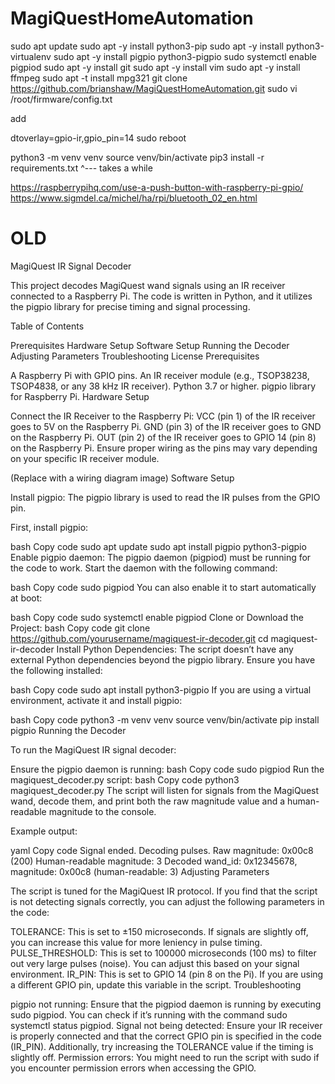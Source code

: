 # MagiQuestHomeAutomation

sudo apt update
sudo apt -y install python3-pip
sudo apt -y install python3-virtualenv
sudo apt -y install pigpio python3-pigpio
sudo systemctl enable pigpiod
sudo apt -y install git
sudo apt -y install vim
sudo apt -y install ffmpeg
sudo apt -t install mpg321
git clone https://github.com/brianshaw/MagiQuestHomeAutomation.git
sudo vi /root/firmware/config.txt

add

dtoverlay=gpio-ir,gpio_pin=14
sudo reboot

python3 -m venv venv
source venv/bin/activate
pip3 install -r requirements.txt
^--- takes a while



https://raspberrypihq.com/use-a-push-button-with-raspberry-pi-gpio/
https://www.sigmdel.ca/michel/ha/rpi/bluetooth_02_en.html


# OLD

MagiQuest IR Signal Decoder

This project decodes MagiQuest wand signals using an IR receiver connected to a Raspberry Pi. The code is written in Python, and it utilizes the pigpio library for precise timing and signal processing.

Table of Contents

Prerequisites
Hardware Setup
Software Setup
Running the Decoder
Adjusting Parameters
Troubleshooting
License
Prerequisites

A Raspberry Pi with GPIO pins.
An IR receiver module (e.g., TSOP38238, TSOP4838, or any 38 kHz IR receiver).
Python 3.7 or higher.
pigpio library for Raspberry Pi.
Hardware Setup

Connect the IR Receiver to the Raspberry Pi:
VCC (pin 1) of the IR receiver goes to 5V on the Raspberry Pi.
GND (pin 3) of the IR receiver goes to GND on the Raspberry Pi.
OUT (pin 2) of the IR receiver goes to GPIO 14 (pin 8) on the Raspberry Pi.
Ensure proper wiring as the pins may vary depending on your specific IR receiver module.

(Replace with a wiring diagram image)
Software Setup

Install pigpio:
The pigpio library is used to read the IR pulses from the GPIO pin.

First, install pigpio:

bash
Copy code
sudo apt update
sudo apt install pigpio python3-pigpio
Enable pigpio daemon:
The pigpio daemon (pigpiod) must be running for the code to work. Start the daemon with the following command:

bash
Copy code
sudo pigpiod
You can also enable it to start automatically at boot:

bash
Copy code
sudo systemctl enable pigpiod
Clone or Download the Project:
bash
Copy code
git clone https://github.com/yourusername/magiquest-ir-decoder.git
cd magiquest-ir-decoder
Install Python Dependencies:
The script doesn’t have any external Python dependencies beyond the pigpio library. Ensure you have the following installed:

bash
Copy code
sudo apt install python3-pigpio
If you are using a virtual environment, activate it and install pigpio:

bash
Copy code
python3 -m venv venv
source venv/bin/activate
pip install pigpio
Running the Decoder

To run the MagiQuest IR signal decoder:

Ensure the pigpio daemon is running:
bash
Copy code
sudo pigpiod
Run the magiquest_decoder.py script:
bash
Copy code
python3 magiquest_decoder.py
The script will listen for signals from the MagiQuest wand, decode them, and print both the raw magnitude value and a human-readable magnitude to the console.

Example output:

yaml
Copy code
Signal ended. Decoding pulses.
Raw magnitude: 0x00c8 (200)
Human-readable magnitude: 3
Decoded wand_id: 0x12345678, magnitude: 0x00c8 (human-readable: 3)
Adjusting Parameters

The script is tuned for the MagiQuest IR protocol. If you find that the script is not detecting signals correctly, you can adjust the following parameters in the code:

TOLERANCE: This is set to ±150 microseconds. If signals are slightly off, you can increase this value for more leniency in pulse timing.
PULSE_THRESHOLD: This is set to 100000 microseconds (100 ms) to filter out very large pulses (noise). You can adjust this based on your signal environment.
IR_PIN: This is set to GPIO 14 (pin 8 on the Pi). If you are using a different GPIO pin, update this variable in the script.
Troubleshooting

pigpio not running: Ensure that the pigpiod daemon is running by executing sudo pigpiod. You can check if it’s running with the command sudo systemctl status pigpiod.
Signal not being detected: Ensure your IR receiver is properly connected and that the correct GPIO pin is specified in the code (IR_PIN). Additionally, try increasing the TOLERANCE value if the timing is slightly off.
Permission errors: You might need to run the script with sudo if you encounter permission errors when accessing the GPIO.
